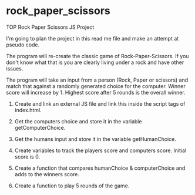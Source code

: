 # rock_paper_scissors

TOP Rock Paper Scissors JS Project

I'm going to plan the project in this read me file and make an attempt at pseudo code.

The program will re-create the classic game of Rock-Paper-Scissors. If you don't know what that is you are clearly living under a rock and have other issues.

The program will take an input from a person (Rock, Paper or scissors) and match that against a randomly generated choice for the computer. Winner score will increase by 1. Highest score after 5 rounds is the overall winner.

1. Create and link an external JS file and link this inside the script tags of index.html.

2. Get the computers choice and store it in the variable getComputerChoice.

3. Get the humans input and store it in the variable getHumanChoice.

4. Create variables to track the players score and computers score. Initial score is 0.

5. Create a function that compares humanChoice & computerChoice and adds to the winners score.

7. Create a function to play 5 rounds of the game.
